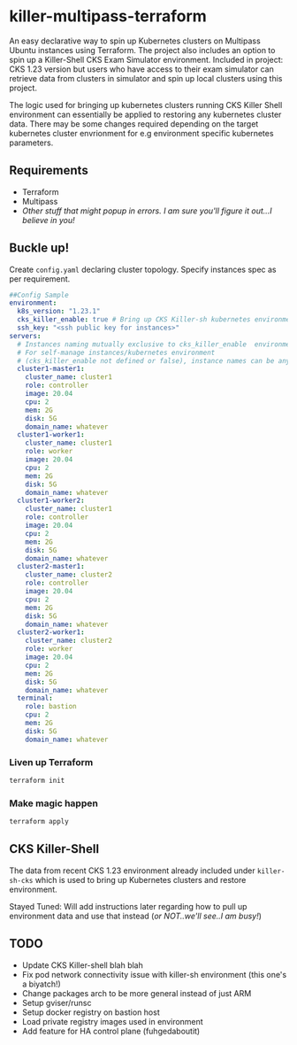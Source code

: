 # killer-multipass-terraform

An easy declarative way to spin up Kubernetes clusters on Multipass Ubuntu instances using Terraform. The project also includes an option to spin up a Killer-Shell CKS Exam Simulator environment. Included in project: CKS 1.23 version but users who have access to their exam simulator can retrieve data from clusters in simulator and spin up local clusters using this project.

The logic used for bringing up kubernetes clusters running CKS Killer Shell environment can essentially be applied to restoring any kubernetes cluster data. There may be some changes required depending on the target kubernetes cluster envrionment for e.g environment specific kubernetes parameters.

## Requirements

- Terraform
- Multipass
- _Other stuff that might popup in errors. I am sure you'll figure it out...I believe in you!_

## Buckle up!

Create `config.yaml` declaring cluster topology. Specify instances spec as per requirement.

```yaml
##Config Sample
environment:
  k8s_version: "1.23.1"
  cks_killer_enable: true # Bring up CKS Killer-sh kubernetes environment
  ssh_key: "<ssh public key for instances>"
servers:
  # Instances naming mutually exclusive to cks_killer_enable  environment
  # For self-manage instances/kubernetes environment
  # (cks_killer_enable not defined or false), instance names can be any
  cluster1-master1:
    cluster_name: cluster1
    role: controller
    image: 20.04
    cpu: 2
    mem: 2G
    disk: 5G
    domain_name: whatever
  cluster1-worker1:
    cluster_name: cluster1
    role: worker
    image: 20.04
    cpu: 2
    mem: 2G
    disk: 5G
    domain_name: whatever
  cluster1-worker2:
    cluster_name: cluster1
    role: controller
    image: 20.04
    cpu: 2
    mem: 2G
    disk: 5G
    domain_name: whatever
  cluster2-master1:
    cluster_name: cluster2
    role: controller
    image: 20.04
    cpu: 2
    mem: 2G
    disk: 5G
    domain_name: whatever
  cluster2-worker1:
    cluster_name: cluster2
    role: worker
    image: 20.04
    cpu: 2
    mem: 2G
    disk: 5G
    domain_name: whatever
  terminal:
    role: bastion
    cpu: 2
    mem: 2G
    disk: 5G
    domain_name: whatever
```

### Liven up Terraform

```bash
terraform init
```

### Make magic happen

```bash
terraform apply
```

## CKS Killer-Shell

The data from recent CKS 1.23 environment already included under `killer-sh-cks` which is used to bring up Kubernetes clusters and restore environment.

Stayed Tuned: Will add instructions later regarding how to pull up environment data and use that instead (_or NOT..we'll see..I am busy!_)

## TODO

- Update CKS Killer-shell blah blah
- Fix pod network connectivity issue with killer-sh environment (this one's a biyatch!)
- Change packages arch to be more general instead of just ARM
- Setup gviser/runsc
- Setup docker registry on bastion host
- Load private registry images used in environment
- Add feature for HA control plane (fuhgedaboutit)
